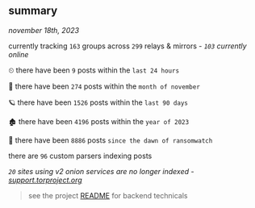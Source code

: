 
## summary
_november 18th, 2023_

currently tracking `163` groups across `299` relays & mirrors - _`103` currently online_

⏲ there have been `9` posts within the `last 24 hours`

🦈 there have been `274` posts within the `month of november`

🪐 there have been `1526` posts within the `last 90 days`

🏚 there have been `4196` posts within the `year of 2023`

🦕 there have been `8886` posts `since the dawn of ransomwatch`

there are `96` custom parsers indexing posts

_`20` sites using v2 onion services are no longer indexed - [support.torproject.org](https://support.torproject.org/onionservices/v2-deprecation/)_

> see the project [README](https://github.com/joshhighet/ransomwatch#ransomwatch--) for backend technicals
